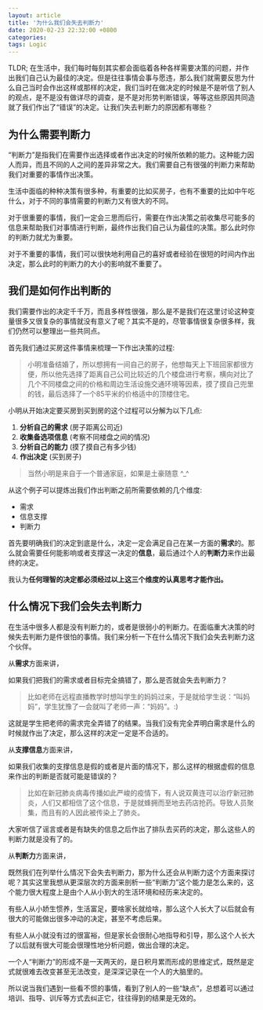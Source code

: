 ```yaml
---
layout: article
title: '为什么我们会失去判断力'
date: 2020-02-23 22:32:00 +0800
categories: 
tags: Logic
---
```

TLDR; 在生活中，我们每时每刻其实都会面临着各种各样需要决策的问题，并作出我们自己认为最佳的决定。但是往往事情会事与愿违，那么我们就需要反思为什么自己当时会作出这样或那样的决定，我们当时在做决定的时候是不是听信了别人的观点，是不是没有做详尽的调查，是不是对形势判断错误，等等这些原因共同造就了我们作出了“错误”的决定。让我们失去判断力的原因都有哪些？
<!--more-->
## 为什么需要判断力

“判断力”是指我们在需要作出选择或者作出决定的时候所依赖的能力。这种能力因人而异，而且不同的人之间的差异非常之大。我们需要自己有很强的判断力来帮助我们对重要的事情作出决策。

生活中面临的种种决策有很多种，有重要的比如买房子，也有不重要的比如中午吃什么，对于不同的事情需要的判断力又有很大的不同。

对于很重要的事情，我们一定会三思而后行，需要在作出决策之前收集尽可能多的信息来帮助我们对事情进行判断，最终作出我们自己认为最佳的决策。那么此时你的判断力就尤为重要。

对于不重要的事情，我们可以很快地利用自己的喜好或者经验在很短的时间内作出决定，那么此时的判断力的大小的影响就不重要了。

## 我们是如何作出判断的

我们需要作出的决定千千万，而且多样性很强，那么是不是我们在这里讨论这种变量很多又很复杂的事情就没有意义了呢？其实不是的，尽管事情很复杂很多样，我们仍然可以整理出一些共同点。

首先我们通过买房这件事情来梳理一下作出决策的过程:

> 小明准备结婚了，所以想拥有一间自己的房子，他想每天上下班回家都很方便，所以他先选择了距离自己公司比较近的几个楼盘进行考察，横向对比了几个不同楼盘之间的价格和周边生活设施交通环境等因素，摸了摸自己兜里的钱，最后选择了一个85平米的价格适中的顶楼住宅。

小明从开始决定要买房到买到房的这个过程可以分解为以下几点:

1. **分析自己的需求** (房子距离公司近)
2. **收集备选项信息** (考察不同楼盘之间的情况)
3. **分析自己的能力** (摸了摸自己有多少钱)
4. **作出决定** (买到房子)

> 当然小明是来自于一个普通家庭，如果是土豪随意 ^_^

从这个例子可以提炼出我们作出判断之前所需要依赖的几个维度:

- 需求
- 信息支撑
- 判断力

首先要明确我们的决定到底是什么，决定一定会满足自己在某一方面的**需求**的。那么就会需要任何能影响或者支撑这一决定的**信息**，最后通过个人的**判断力**来作出最终的决定。

我认为**任何理智的决定都必须经过以上这三个维度的认真思考才能作出。**

## 什么情况下我们会失去判断力

在生活中很多人都是没有判断力的，或者是很弱小的判断力。在面临重大决策的时候失去判断力是件很怕的事情。我们来分析一下在什么情况下我们会失去判断力这个伙伴。

从**需求**方面来讲，

如果我们把我们的需求或者目标完全搞错了，那么是否就会失去判断力？

> 比如老师在远程直播教学时想叫学生的妈妈过来，于是就给学生说：“叫妈妈”，学生犹豫了一会就叫了老师一声：“妈妈”。:)

这就是学生把老师的需求完全弄错了的结果。当我们没有完全弄明白需求是什么的时候就作出了决定，那么这样的决定一定是不合适的。

从**支撑信息**方面来讲，

如果我们收集的支撑信息是假的或者是片面的情况下，那么这样的根据虚假的信息来作出的判断是否就可能是错误的？

> 比如在新冠肺炎病毒传播如此严峻的疫情下，有人说双黄连可以治疗新冠肺炎，人们又都相信了这个信息，于是就蜂拥而至地去药店抢药。导致人员聚集，而且有的人因此被传染上了肺炎。

大家听信了谣言或者是有缺失的信息之后作出了排队去买药的决定，那么这些人的判断力就是没有了的。

从**判断力**方面来讲，

既然我们在列举什么情况下会失去判断力，那为什么还会从判断力这个方面来探讨呢？其实这里我想从更深层次的方面来剖析一些“判断力”这个能力是怎么来的，这个能力很大程度上是由个人从小到大的生活环境和经历来决定的。

有些人从小娇生惯养，生活富足，要啥家长就给啥，那么这个人长大了以后就会有很大的可能做出很多冲动的决定，甚至不考虑后果。

有些人从小就没有过的很富裕，但是家长会很耐心地指导和引导，那么这个人长大了以后就有很大可能会很理性地分析问题，做出合理的决定。

一个人“判断力”的形成不是一天两天的，是日积月累而形成的思维定式，既然是定式就很难去改变甚至无法改变，是深深记录在一个人的大脑里的。

所以说当我们遇到一些看不惯的事情，看到了别人的一些“缺点”，总想着可以通过培训、指导、训斥等方式去纠正它，往往得到的结果是无效的。

